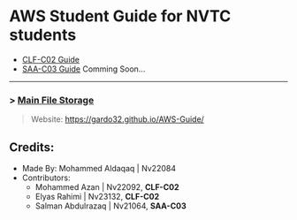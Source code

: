 # **AWS Student Guide for NVTC students**

- [CLF-C02 Guide](CLF-C02.md)
- [SAA-C03 Guide](SAA-C03.md) Comming Soon...


---

### > [Main File Storage](https://nasservocational-my.sharepoint.com/:f:/g/personal/nv22084_nvtc_edu_bh/Eko3HjU0c7VCnrV0jyiIpOgBJ8UJtWtNm-oyhhr5fWAqhg?e=jLPwgp)

> Website: https://gardo32.github.io/AWS-Guide/

## **Credits:**
- Made By: Mohammed Aldaqaq | Nv22084
- Contributors:
   - Mohammed Azan | Nv22092, **CLF-C02**
   - Elyas Rahimi | Nv23132, **CLF-C02**
   - Salman Abdulrazaq | Nv21064, **SAA-C03**
